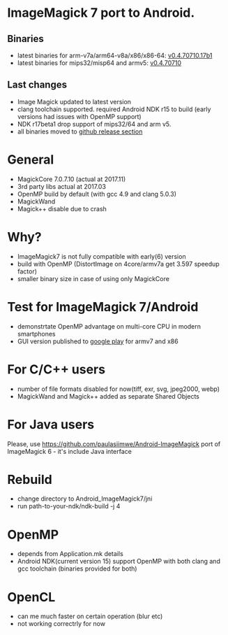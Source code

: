 # ImageMagick 7 port to Android.
## Binaries
 - latest binaries for arm-v7a/arm64-v8a/x86/x86-64: [v0.4.70710.17b1](https://github.com/ayaromenok/Android_ImageMagick7/releases/tag/v0.4.70710.17b1)
 - latest binaries for mips32/misp64 and armv5: [v0.4.70710](https://github.com/ayaromenok/Android_ImageMagick7/releases/tag/v0.4.70710)

## Last changes
 - Image Magick updated to latest version
 - clang toolchain supported. 
	required Android NDK r15 to build (early versions had issues with OpenMP support)
 - NDK r17beta1 drop support of mips32/64 and arm v5. 
 - all binaries moved to [github release section](https://github.com/ayaromenok/Android_ImageMagick7/releases)

# General
 - MagickCore 7.0.7.10 (actual at 2017.11)
 - 3rd party libs actual at 2017.03
 - OpenMP build by default (with gcc 4.9 and clang 5.0.3)
 - MagickWand
 - Magick++ disable due to crash

# Why? 
 - ImageMagick7 is not fully compatible with early(6) version
 - build with OpenMP (DistortImage on 4core/armv7a get 3.597 speedup factor)
 - smaller binary size in case of using only MagickCore

# Test for ImageMagick 7/Android
 - demonstrtate OpenMP advantage on multi-core CPU in modern smartphones
 - GUI version published to [google play](https://play.google.com/store/apps/details?id=info.yaromenok.IM7Test) for armv7 and x86 

# For C/C++ users
 - number of file formats disabled for now(tiff, exr, svg, jpeg2000, webp)
 - MagickWand and Magick++ added as separate Shared Objects
 
# For Java users
 Please, use https://github.com/paulasiimwe/Android-ImageMagick port of ImageMagick 6 - it's include Java interface

# Rebuild
 - change directory to Android_ImageMagick7/jni
 - run path-to-your-ndk/ndk-build -j 4 
 
# OpenMP 
 - depends from Application.mk details
 - Android NDK(current version 15) support OpenMP with both clang and gcc toolchain (binaries provided for both) 

# OpenCL
 - can me much faster on certain operation (blur etc)
 - not working correctrly for now